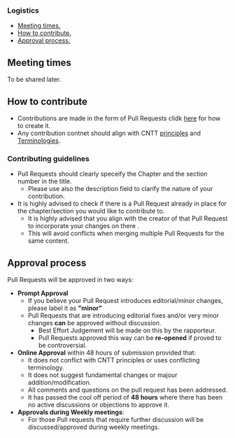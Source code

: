 ### Logistics
* [Meeting times.](#meeting_times)
* [How to contribute.](#how_to_contribute)
* [Approval process.](#approval_process)

<a name="meeeting_times"></a>
## Meeting times
To be shared later.

<a name="how_to_contribute"></a>
## How to contribute
- Contributions are made in the form of Pull Requests clidk [here](../artifacts/CNTT_GitHub_Technical_WG_Process.pptx) for how to create it.
- Any contribution contnet should align with CNTT [principles](../doc/ref_model/chapters/chapter01.md#1.4) and [Terminologies](../doc/ref_model/chapters/chapter01.md#1.3).

### Contributing guidelines
- Pull Requests should clearly speceify the Chapter and the section number in the title.
  - Please use also the description field to clarify the nature of your contribution.
- It is highly advised to check if there is a Pull Request already in place for the chapter/section you would like to contribute to.
  - It is highly advised that you align with the creator of that Pull Request to incorporate your changes on there .
  - This will avoid conflicts when merging multiple Pull Requests for the same content.

<a name="approval_process"></a>
## Approval process
Pull Requests will be approved in two ways:
- **Prompt Approval**
  - If you believe your Pull Request introduces editorial/minor changes, please label it as **"minor"**
  - Pull Requests that are introducing editorial fixes and/or very minor changes **can** be approved without discussion.
    - Best Effort Judgement will be made on this by the rapporteur.
    - Pull Requests approved this way can be **re-opened** if proved to be controversial.
- **Online Approval** within 48 hours of submission provided that:
  - It does not conflict with CNTT principles or uses conflicting terminology.
  - It does not suggest fundamental changes or majour addition/modification.
  - All comments and questions on the pull request has been addressed.
  - It has passed the cool off period of **48 hours** where there has been no active discussions or objections to approve it.
- **Approvals during Weekly meetings**:
  - For those Pull requests that require further discussion will be discussed/approved during weekly meetings.
